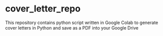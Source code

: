# cover_letter_repo
This repository contains python script written in Google Colab to generate cover letters in Python and save as a PDF into your Google Drive 
